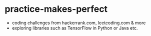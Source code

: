 # practice-makes-perfect
- coding challenges from hackerrank.com, leetcoding.com & more
- exploring libraries such as TensorFlow in Python or Java
etc.

